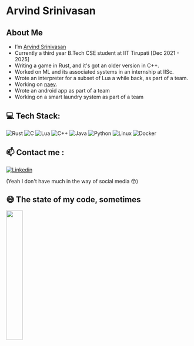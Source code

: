 # Arvind Srinivasan


## About Me

-   I’m [Arvind Srinivasan](https://github.com/Hraelzyr)
-   Currently a third year B.Tech CSE student at IIT Tirupati [Dec 2021 - 2025]
-   Writing a game in Rust, and it's got an older version in C++.
-   Worked on ML and its associated systems in an internship at IISc.
-   Wrote an interpreter for a subset of Lua a while back, as part of a team.
-   Working on [naev](https://github.com/naev/naev).
-   Wrote an android app as part of a team
-   Working on a smart laundry system as part of a team

## 💻 Tech Stack:
![Rust](https://img.shields.io/badge/rust-%23E34F26.svg?style=for-the-badge&logo=Rust&logoColor=white) ![C](https://img.shields.io/badge/c-%2300599C.svg?style=for-the-badge&logo=c&logoColor=white) ![Lua](https://img.shields.io/badge/lua-%000000.svg?style=for-the-badge&logo=c&logoColor=blue) ![C++](https://img.shields.io/badge/c++-%2300599C.svg?style=for-the-badge&logo=c%2B%2B&logoColor=white) ![Java](https://img.shields.io/badge/java-%23ED8B00.svg?style=for-the-badge&logo=java&logoColor=white) ![Python](https://img.shields.io/badge/python-3670A0?style=for-the-badge&logo=python&logoColor=ffdd54) ![Linux](https://img.shields.io/badge/Linux-FCC624?style=for-the-badge&logo=linux&logoColor=black) ![Docker](https://img.shields.io/badge/docker-%230db7ed.svg?style=for-the-badge&logo=docker&logoColor=white)


## 📫 Contact me :

[![Linkedin](https://img.shields.io/badge/LinkedIn-blue?style=for-the-badge&logo=linkedin&logoColor=white)](https://www.linkedin.com/in/arvind-srinivas4n/)

(Yeah I don't have much in the way of social media 😙)

<!--## 🏆 GitHub Trophies
![](https://github-profile-trophy.vercel.app/?username=Hraelzyr&theme=radical&no-frame=false&no-bg=true&margin-w=4)
-->
## 😅 The state of my code, sometimes

<div id="header">
  <img src="https://media.giphy.com/media/v1.Y2lkPTc5MGI3NjExZTBxdjUzZTRnbXRjemM2cm1jZGExMWI5ZTVrMTM3N2thbHFtcXlteiZlcD12MV9pbnRlcm5hbF9naWZfYnlfaWQmY3Q9cw/JR7iS0j2YwfW9mopu3/giphy.gif" width="30%" height="30%" frameBorder="0" />
</div>

<!--
**Hraelzyr/Hraelzyr** is a ✨ _special_ ✨ repository because its `README.md` (this file) appears on your GitHub profile.

Here are some ideas to get you started:

- 🔭 I’m currently working on ...
- 🌱 I’m currently learning ...
- 👯 I’m looking to collaborate on ...
- 🤔 I’m looking for help with ...
- 💬 Ask me about ...
- 📫 How to reach me: ...
- 😄 Pronouns: ...
- ⚡ Fun fact: ...
-->

